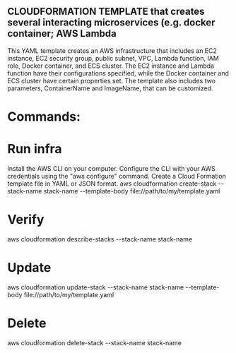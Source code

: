 
## CLOUDFORMATION TEMPLATE that creates several interacting microservices (e.g. docker container; AWS Lambda
This YAML template creates an AWS infrastructure that includes an EC2 instance, EC2 security group, public subnet, VPC, Lambda function, IAM role, Docker container, and ECS cluster. The EC2 instance and Lambda function have their configurations specified, while the Docker container and ECS cluster have certain properties set. The template also includes two parameters, ContainerName and ImageName, that can be customized.

# Commands:
# Run infra
Install the AWS CLI on your computer.
Configure the CLI with your AWS credentials using the "aws configure" command.
Create a Cloud Formation template file in YAML or JSON format.
aws cloudformation create-stack --stack-name  stack-name --template-body file://path/to/my/template.yaml

# Verify
aws cloudformation describe-stacks --stack-name  stack-name

# Update
aws cloudformation update-stack --stack-name  stack-name --template-body file://path/to/my/template.yaml

# Delete
aws cloudformation delete-stack --stack-name  stack-name
